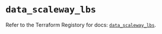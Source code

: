 # `data_scaleway_lbs`

Refer to the Terraform Registory for docs: [`data_scaleway_lbs`](https://registry.terraform.io/providers/scaleway/scaleway/2.17.0/docs/data-sources/lbs).

